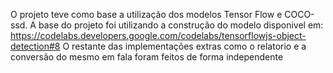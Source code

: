 O projeto teve como base a utilização dos modelos Tensor Flow e COCO-ssd.
A base do projeto foi utilizando a construção do modelo disponivel em: https://codelabs.developers.google.com/codelabs/tensorflowjs-object-detection#8
O restante das implementações extras como o relatorio e a conversão do mesmo em fala foram feitos de forma independente